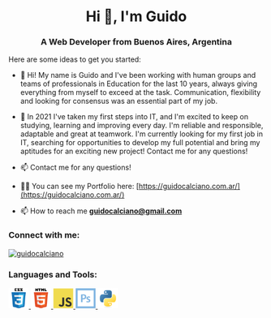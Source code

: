 <h1 align="center">Hi 👋, I'm Guido</h1>
<h3 align="center">A Web Developer from Buenos Aires, Argentina</h3>


Here are some ideas to get you started:

- 💬 Hi! My name is Guido and I've been working with human groups and teams of professionals in Education for the last 10 years, always giving everything from myself to exceed at the task. Communication, flexibility and looking for consensus was an essential part of my job.
- 🌱 In 2021 I've taken my first steps into IT, and I'm excited to keep on studying, learning and improving every day. I'm reliable and responsible, adaptable and great at teamwork. I'm currently looking for my first job in IT, searching for opportunities to develop my full potential and bring my aptitudes for an exciting new project! Contact me for any questions!
- 📫 Contact me for any questions!


- 👨‍💻 You can see my Portfolio here: [https://guidocalciano.com.ar/](https://guidocalciano.com.ar/)

- 📫 How to reach me **guidocalciano@gmail.com**

<h3 align="left">Connect with me:</h3>
<p align="left">
<a href="https://linkedin.com/in/guidocalciano" target="blank"><img align="center" src="https://raw.githubusercontent.com/rahuldkjain/github-profile-readme-generator/master/src/images/icons/Social/linked-in-alt.svg" alt="guidocalciano" height="30" width="40" /></a>
</p>

<h3 align="left">Languages and Tools:</h3>
<p align="left"> <a href="https://www.w3schools.com/css/" target="_blank" rel="noreferrer"> <img src="https://raw.githubusercontent.com/devicons/devicon/master/icons/css3/css3-original-wordmark.svg" alt="css3" width="40" height="40"/> </a> <a href="https://www.w3.org/html/" target="_blank" rel="noreferrer"> <img src="https://raw.githubusercontent.com/devicons/devicon/master/icons/html5/html5-original-wordmark.svg" alt="html5" width="40" height="40"/> </a> <a href="https://developer.mozilla.org/en-US/docs/Web/JavaScript" target="_blank" rel="noreferrer"> <img src="https://raw.githubusercontent.com/devicons/devicon/master/icons/javascript/javascript-original.svg" alt="javascript" width="40" height="40"/> </a> <a href="https://www.photoshop.com/en" target="_blank" rel="noreferrer"> <img src="https://raw.githubusercontent.com/devicons/devicon/master/icons/photoshop/photoshop-line.svg" alt="photoshop" width="40" height="40"/> </a> <a href="https://www.python.org" target="_blank" rel="noreferrer"> <img src="https://raw.githubusercontent.com/devicons/devicon/master/icons/python/python-original.svg" alt="python" width="40" height="40"/> </a> </p>
